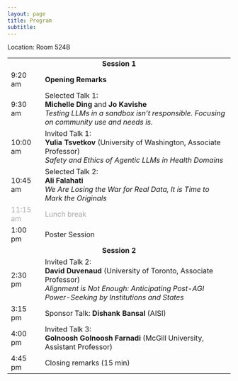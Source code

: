 ```yaml
---
layout: page
title: Program
subtitle:
---
```


<!-- <div align="center">
<a href="https://openreview.net/group?id=NeurIPS.cc/2024/Workshop/SoLaR#tab-accept-spotlight">List of accepted papers</a>
</div> -->

Location: Room 524B

<table style='margin-bottom:10pt;margin-left:auto;margin-right:auto;'>
  <tr>
    <td colspan="2" style="text-align: center;"><b>Session 1</b></td>
  </tr>
  <tr>
    <td>9:20 am</td>
    <td><b>Opening Remarks</b></td>
  </tr>
  <tr>
    <td>9:30 am</td>
    <td>Selected Talk 1:<br /><b>Michelle Ding</b> and <b>Jo Kavishe</b><br /><em>Testing LLMs in a sandbox isn’t responsible. Focusing on community use and needs is.</em></td>
  </tr>
  <tr>
    <td>10:00 am</td>
    <td>Invited Talk 1:<br /><b>Yulia Tsvetkov</b> (University of Washington, Associate Professor)<br /><em>Safety and Ethics of Agentic LLMs in Health Domains</em></td>
  </tr>
  <tr>
    <td>10:45 am</td>
    <td>Selected Talk 2:<br /><b>Ali Falahati</b><br /><em>We Are Losing the War for Real Data, It is Time to Mark the Originals</em></td>
  </tr>
  <tr style='color:darkgray;'>
    <td>11:15 am</td>
    <td> Lunch break </td>
  </tr>
  <tr>
    <td>1:00 pm</td>
    <td>Poster Session</td>
  </tr>
  <tr>
    <td colspan="2" style="text-align: center;"><b>Session 2</b></td>
  </tr>
  <tr>
    <td>2:30 pm</td>
    <td>Invited Talk 2:<br /><b>David Duvenaud</b> (University of Toronto, Associate Professor)<br /><em>Alignment is Not Enough: Anticipating Post-AGI Power-Seeking by Institutions and States</em></td>
  </tr>
  <tr>
    <td>3:15 pm</td>
    <td>Sponsor Talk: <b>Dishank Bansal</b> (AISI)</td>
  </tr>
  <tr>
    <td>4:00 pm</td>
    <td>Invited Talk 3:<br /><b>Golnoosh Golnoosh Farnadi</b> (McGill University, Assistant Professor)<br /></td>
  </tr>
  <tr>
    <td>4:45 pm</td>
    <td>Closing remarks (15 min)</td>
  </tr>
</table>

<!-- </div> -->
